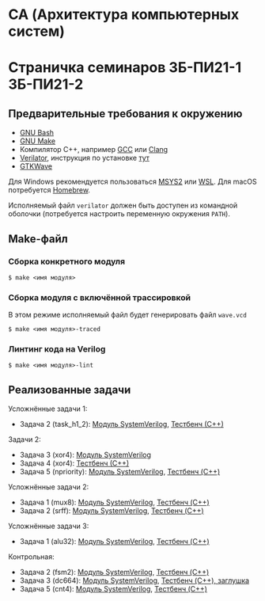 # CA (Архитектура компьютерных систем)

# Страничка семинаров ЗБ-ПИ21-1 ЗБ-ПИ21-2

## Предварительные требования к окружению
- [GNU Bash](https://www.gnu.org/software/bash/)
- [GNU Make](https://www.gnu.org/software/make/)
- Компилятор C++, например [GCC](https://gcc.gnu.org/) или [Clang](https://clang.llvm.org/)
- [Verilator](https://verilator.org/), инструкция по установке [тут](https://verilator.org/guide/latest/install.html)
- [GTKWave](https://gtkwave.sourceforge.net/)

Для Windows рекомендуется пользоваться [MSYS2](https://www.msys2.org/) или [WSL](https://learn.microsoft.com/en-us/windows/wsl/install). Для macOS потребуется [Homebrew](https://brew.sh/).

Исполняемый файл `verilator` должен быть доступен из командной оболочки (потребуется настроить переменную окружения `PATH`).

## Make-файл

### Сборка конкретного модуля 

    $ make <имя модуля>
    
### Сборка модуля с включённой трассировкой

В этом режиме исполняемый файл будет генерировать файл `wave.vcd`

    $ make <имя модуля>-traced
    
### Линтинг кода на Verilog

    $ make <имя модуля>-lint

## Реализованные задачи
Усложнённые задачи 1:
 - Задача 2 (task_h1_2): [Модуль SystemVerilog](task_h1_2.v), [Тестбенч (С++)](task_h1_2.cpp)
 
 Задачи 2:
 - Задача 3 (xor4): [Модуль SystemVerilog](xor4.v)
 - Задача 4 (xor4): [Тестбенч (С++)](xor4.cpp)
 - Задача 5 (npriority): [Модуль SystemVerilog](npriority.v), [Тестбенч (C++)](npriority.cpp)
 
 Усложнённые задачи 2:
 - Задача 1 (mux8): [Модуль SystemVerilog](mux8.v), [Тестбенч (C++)](mux8.cpp)
 - Задача 2 (srff): [Модуль SystemVerilog](srff.v), [Тестбенч (C++)](srff.cpp)
 
Усложнённые задачи 3:
 - Задача 1 (alu32): [Модуль SystemVerilog](alu32.v), [Тестбенч (C++)](alu32.cpp)
 
 Контрольная:
 - Задача 2 (fsm2): [Модуль SystemVerilog](fsm2.v), [Тестбенч (C++)](fsm2.cpp)
 - Задача 3 (dc664): [Модуль SystemVerilog](dc664.v), [Тестбенч (C++), заглушка](dc664.cpp)
 - Задача 5 (cnt4): [Модуль SystemVerilog](cnt4.v), [Тестбенч (C++)](cnt4.cpp)
